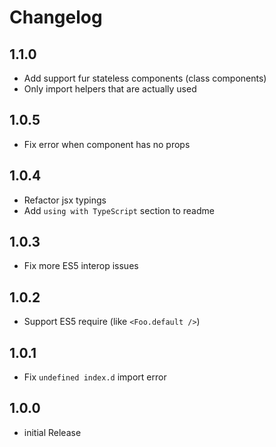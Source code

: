 # Changelog

## 1.1.0

- Add support fur stateless components (class components)
- Only import helpers that are actually used

## 1.0.5

- Fix error when component has no props

## 1.0.4

- Refactor jsx typings
- Add `using with TypeScript` section to readme

## 1.0.3

- Fix more ES5 interop issues

## 1.0.2

- Support ES5 require (like `<Foo.default />`)

## 1.0.1

- Fix `undefined index.d` import error

## 1.0.0

- initial Release
